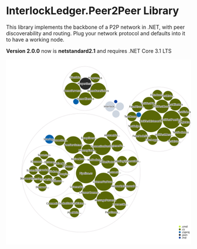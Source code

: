 # InterlockLedger.Peer2Peer Library

This library implements the backbone of a P2P network in .NET, with peer discoverability and routing.
Plug your network protocol and defaults into it to have a working node.

**Version 2.0.0** now is **netstandard2.1** and requires .NET Core 3.1 LTS

![Visualization of the codebase](./diagram.svg)
